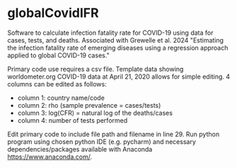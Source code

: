 # globalCovidIFR
Software to calculate infection fatality rate for COVID-19 using data for cases, tests, and deaths. Associated with Grewelle et al. 2024 "Estimating the infection fatality rate of emerging diseases using a regression approach applied to global COVID-19 cases."

Primary code use requires a csv file.  Template data showing worldometer.org COVID-19 data at April 21, 2020 allows for simple editing.  4 columns can be edited as follows:

- column 1: country name/code
- column 2: rho (sample prevalence = cases/tests)
- column 3: log(CFR) = natural log of the deaths/cases
- column 4: number of tests performed

Edit primary code to include file path and filename in line 29.  Run python program using chosen python IDE (e.g. pycharm) and necessary dependencies/packages available with Anaconda https://www.anaconda.com/.

